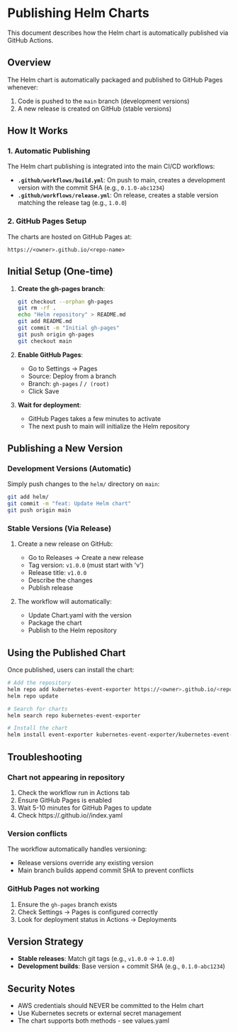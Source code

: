 # Publishing Helm Charts

This document describes how the Helm chart is automatically published via GitHub Actions.

## Overview

The Helm chart is automatically packaged and published to GitHub Pages whenever:
1. Code is pushed to the `main` branch (development versions)
2. A new release is created on GitHub (stable versions)

## How It Works

### 1. Automatic Publishing

The Helm chart publishing is integrated into the main CI/CD workflows:

- **`.github/workflows/build.yml`**: On push to main, creates a development version with the commit SHA (e.g., `0.1.0-abc1234`)
- **`.github/workflows/release.yml`**: On release, creates a stable version matching the release tag (e.g., `1.0.0`)

### 2. GitHub Pages Setup

The charts are hosted on GitHub Pages at:
```
https://<owner>.github.io/<repo-name>
```

## Initial Setup (One-time)

1. **Create the gh-pages branch**:
   ```bash
   git checkout --orphan gh-pages
   git rm -rf .
   echo "Helm repository" > README.md
   git add README.md
   git commit -m "Initial gh-pages"
   git push origin gh-pages
   git checkout main
   ```

2. **Enable GitHub Pages**:
   - Go to Settings → Pages
   - Source: Deploy from a branch
   - Branch: `gh-pages` / `/ (root)`
   - Click Save

3. **Wait for deployment**:
   - GitHub Pages takes a few minutes to activate
   - The next push to main will initialize the Helm repository

## Publishing a New Version

### Development Versions (Automatic)

Simply push changes to the `helm/` directory on `main`:

```bash
git add helm/
git commit -m "feat: Update Helm chart"
git push origin main
```

### Stable Versions (Via Release)

1. Create a new release on GitHub:
   - Go to Releases → Create a new release
   - Tag version: `v1.0.0` (must start with 'v')
   - Release title: `v1.0.0`
   - Describe the changes
   - Publish release

2. The workflow will automatically:
   - Update Chart.yaml with the version
   - Package the chart
   - Publish to the Helm repository

## Using the Published Chart

Once published, users can install the chart:

```bash
# Add the repository
helm repo add kubernetes-event-exporter https://<owner>.github.io/<repo-name>
helm repo update

# Search for charts
helm search repo kubernetes-event-exporter

# Install the chart
helm install event-exporter kubernetes-event-exporter/kubernetes-event-exporter
```

## Troubleshooting

### Chart not appearing in repository

1. Check the workflow run in Actions tab
2. Ensure GitHub Pages is enabled
3. Wait 5-10 minutes for GitHub Pages to update
4. Check https://<owner>.github.io/<repo-name>/index.yaml

### Version conflicts

The workflow automatically handles versioning:
- Release versions override any existing version
- Main branch builds append commit SHA to prevent conflicts

### GitHub Pages not working

1. Ensure the `gh-pages` branch exists
2. Check Settings → Pages is configured correctly
3. Look for deployment status in Actions → Deployments

## Version Strategy

- **Stable releases**: Match git tags (e.g., `v1.0.0` → `1.0.0`)
- **Development builds**: Base version + commit SHA (e.g., `0.1.0-abc1234`)

## Security Notes

- AWS credentials should NEVER be committed to the Helm chart
- Use Kubernetes secrets or external secret management
- The chart supports both methods - see values.yaml 